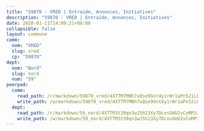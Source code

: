 ```yaml
---
title: "59870 - VRED | Entraide, Annonces, Initiatives"
description: "59870 - VRED | Entraide, Annonces, Initiatives"
date: 2020-01-11T14:09:21+09:00
collapsible: false
layout: commune
comm:
  nom: "VRED"
  slug: vred
  cp: "59870"
dept:
  nom: "Nord"
  slug: nord
  num: "59"
peerpad:
  comm:
    read_path: /r/markdown/59870_vred/4XTTM7MNh7vQse9Gnt4y1rWr1aPn52iLbAbV4ERC4yFHkhspQ
    write_path: /w/markdown/59870_vred/4XTTM7MNh7vQse9Gnt4y1rWr1aPn52iLbAbV4ERC4yFHkhspQ-K3TgU5Zu1Twih7bLPy4Q1p7mgzL7xfYGuiMdHiiNomGYaAP9TraNuPtGhsBoRFb5H7VyAkG6NCUErzijXaBHCJVVDwCPVC2AmDZ2FjEjfGgQZaPaXnLeWzzrixbRfRLzQNYGMy64
  dept:
    read_path: /r/markdown/59_nord/4XTTM3t39qn3wJ5h23Xy7DcxsGHU2vCoMP2z3iS4TUn3TrtdJ
    write_path: /w/markdown/59_nord/4XTTM3t39qn3wJ5h23Xy7DcxsGHU2vCoMP2z3iS4TUn3TrtdJ-K3TgTuZGkuZqXfr6fpmH7pGsMT6ndvZQMyRDze5QBt7XScLWHoBi246kLoDKpTH2Yo4f3AFSSJqGc2ozvNww7qPLqsDjpvahxCbQ6F5znbfjp6kVgaDcTYc9LyhwSfYuCevnvZUQ
---
```


